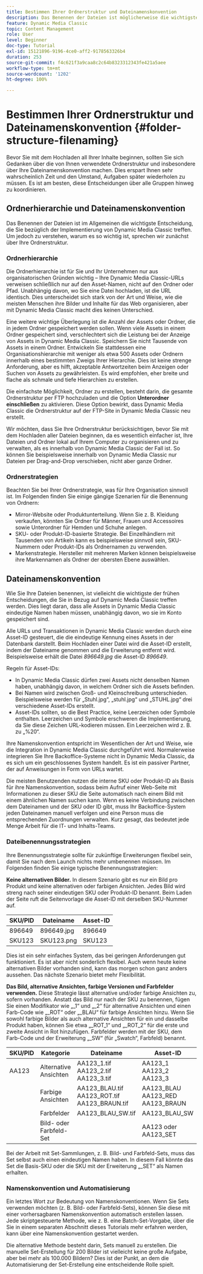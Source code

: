 ```yaml
---
title: Bestimmen Ihrer Ordnerstruktur und Dateinamenskonvention
description: Das Benennen der Dateien ist möglicherweise die wichtigste Entscheidung, die Sie bei der Implementierung von Dynamic Media Classic treffen werden. Die Ordnerstruktur ist ebenfalls wichtig. Erfahren Sie, warum dies so wichtig ist und welche Ansätze Sie für Ihre Ordnerstruktur und Dateinamen wählen können.
feature: Dynamic Media Classic
topic: Content Management
role: User
level: Beginner
doc-type: Tutorial
exl-id: 15121896-9196-4ce0-aff2-9178563326b4
duration: 253
source-git-commit: f4c621f3a9caa8c2c64b8323312343fe421a5aee
workflow-type: tm+mt
source-wordcount: '1202'
ht-degree: 100%

---
```


# Bestimmen Ihrer Ordnerstruktur und Dateinamenskonvention {#folder-structure-filenaming}

Bevor Sie mit dem Hochladen all Ihrer Inhalte beginnen, sollten Sie sich Gedanken über die von Ihnen verwendete Ordnerstruktur und insbesondere über Ihre Dateinamenskonvention machen. Dies erspart Ihnen sehr wahrscheinlich Zeit und den Umstand, Aufgaben später wiederholen zu müssen. Es ist am besten, diese Entscheidungen über alle Gruppen hinweg zu koordinieren.

## Ordnerhierarchie und Dateinamenskonvention

Das Benennen der Dateien ist im Allgemeinen die wichtigste Entscheidung, die Sie bezüglich der Implementierung von Dynamic Media Classic treffen. Um jedoch zu verstehen, warum es so wichtig ist, sprechen wir zunächst über Ihre Ordnerstruktur.

### Ordnerhierarchie

Die Ordnerhierarchie ist für Sie und Ihr Unternehmen nur aus organisatorischen Gründen wichtig – Ihre Dynamic Media Classic-URLs verweisen schließlich nur auf den Asset-Namen, nicht auf den Ordner oder Pfad. Unabhängig davon, wo Sie eine Datei hochladen, ist die URL identisch. Dies unterscheidet sich stark von der Art und Weise, wie die meisten Menschen ihre Bilder und Inhalte für das Web organisieren, aber mit Dynamic Media Classic macht dies keinen Unterschied.

Eine weitere wichtige Überlegung ist die Anzahl der Assets oder Ordner, die in jedem Ordner gespeichert werden sollen. Wenn viele Assets in einem Ordner gespeichert sind, verschlechtert sich die Leistung bei der Anzeige von Assets in Dynamic Media Classic. Speichern Sie nicht Tausende von Assets in einem Ordner. Entwickeln Sie stattdessen eine Organisationshierarchie mit weniger als etwa 500 Assets oder Ordnern innerhalb eines bestimmten Zweigs Ihrer Hierarchie. Dies ist keine strenge Anforderung, aber es hilft, akzeptable Antwortzeiten beim Anzeigen oder Suchen von Assets zu gewährleisten. Es wird empfohlen, eher breite und flache als schmale und tiefe Hierarchien zu erstellen.

Die einfachste Möglichkeit, Ordner zu erstellen, besteht darin, die gesamte Ordnerstruktur per FTP hochzuladen und die Option **Unterordner einschließen** zu aktivieren. Diese Option bewirkt, dass Dynamic Media Classic die Ordnerstruktur auf der FTP-Site in Dynamic Media Classic neu erstellt.

Wir möchten, dass Sie Ihre Ordnerstruktur berücksichtigen, bevor Sie mit dem Hochladen aller Dateien beginnen, da es wesentlich einfacher ist, Ihre Dateien und Ordner lokal auf Ihrem Computer zu organisieren und zu verwalten, als es innerhalb von Dynamic Media Classic der Fall ist. So können Sie beispielsweise innerhalb von Dynamic Media Classic nur Dateien per Drag-and-Drop verschieben, nicht aber ganze Ordner.

### Ordnerstrategien

Beachten Sie bei Ihrer Ordnerstrategie, was für Ihre Organisation sinnvoll ist. Im Folgenden finden Sie einige gängige Szenarien für die Benennung von Ordnern:

- Mirror-Website oder Produktunterteilung. Wenn Sie z. B. Kleidung verkaufen, könnten Sie Ordner für Männer, Frauen und Accessoires sowie Unterordner für Hemden und Schuhe anlegen.
- SKU- oder Produkt-ID-basierte Strategie. Bei Einzelhändlern mit Tausenden von Artikeln kann es beispielsweise sinnvoll sein, SKU-Nummern oder Produkt-IDs als Ordnernamen zu verwenden.
- Markenstrategie. Hersteller mit mehreren Marken können beispielsweise ihre Markennamen als Ordner der obersten Ebene auswählen.

## Dateinamenskonvention

Wie Sie Ihre Dateien benennen, ist vielleicht die wichtigste der frühen Entscheidungen, die Sie in Bezug auf Dynamic Media Classic treffen werden. Dies liegt daran, dass alle Assets in Dynamic Media Classic eindeutige Namen haben müssen, unabhängig davon, wo sie im Konto gespeichert sind.

Alle URLs und Transaktionen in Dynamic Media Classic werden durch eine Asset-ID gesteuert, die die eindeutige Kennung eines Assets in der Datenbank darstellt. Beim Hochladen einer Datei wird die Asset-ID erstellt, indem der Dateiname genommen und die Erweiterung entfernt wird. Beispielsweise erhält die Datei _896649.jpg_ die Asset-ID _896649_.

Regeln für Asset-IDs:

- In Dynamic Media Classic dürfen zwei Assets nicht denselben Namen haben, unabhängig davon, in welchem Ordner sich die Assets befinden.
- Bei Namen wird zwischen Groß- und Kleinschreibung unterschieden. Beispielsweise werden für „Stuhl.jpg“, „stuhl.jpg“ und „STUHL.jpg“ drei verschiedene Asset-IDs erstellt.
- Asset-IDs sollten, so die Best Practice, keine Leerzeichen oder Symbole enthalten. Leerzeichen und Symbole erschweren die Implementierung, da Sie diese Zeichen URL-kodieren müssen. Ein Leerzeichen wird z. B. zu „%20“.

Ihre Namenskonvention entspricht im Wesentlichen der Art und Weise, wie die Integration in Dynamic Media Classic durchgeführt wird. Normalerweise integrieren Sie Ihre Backoffice-Systeme nicht in Dynamic Media Classic, da es sich um ein geschlossenes System handelt. Es ist ein passiver Partner, der auf Anweisungen in Form von URLs wartet.

Die meisten Benutzenden nutzen die interne SKU oder Produkt-ID als Basis für ihre Namenskonvention, sodass beim Aufruf einer Web-Seite mit Informationen zu dieser SKU die Seite automatisch nach einem Bild mit einem ähnlichen Namen suchen kann. Wenn es keine Verbindung zwischen dem Dateinamen und der SKU oder ID gibt, muss Ihr Backoffice-System jeden Dateinamen manuell verfolgen und eine Person muss die entsprechenden Zuordnungen verwalten. Kurz gesagt, das bedeutet jede Menge Arbeit für die IT- und Inhalts-Teams.

### Dateibenennungsstrategien

Ihre Benennungsstrategie sollte für zukünftige Erweiterungen flexibel sein, damit Sie nach dem Launch nichts mehr umbenennen müssen. Im Folgenden finden Sie einige typische Benennungsstrategien:

**Keine alternativen Bilder.** In diesem Szenario gibt es nur ein Bild pro Produkt und keine alternativen oder farbigen Ansichten. Jedes Bild wird streng nach seiner eindeutigen SKU oder Produkt-ID benannt. Beim Laden der Seite ruft die Seitenvorlage die Asset-ID mit derselben SKU-Nummer auf.

| SKU/PID | Dateiname | Asset-ID |
| ------- | ---------- | -------- |
| 896649 | 896649.jpg | 896649 |
| SKU123 | SKU123.png | SKU123 |

Dies ist ein sehr einfaches System, das bei geringen Anforderungen gut funktioniert. Es ist aber nicht sonderlich flexibel. Auch wenn heute keine alternativen Bilder vorhanden sind, kann das morgen schon ganz anders aussehen. Das nächste Szenario bietet mehr Flexibilität.

**Das Bild, alternative Ansichten, farbige Versionen und Farbfelder verwenden.** Diese Strategie lässt alternative und/oder farbige Ansichten zu, sofern vorhanden. Anstatt das Bild nur nach der SKU zu benennen, fügen Sie einen Modifikator wie „_1“ und „_2“ für alternative Ansichten und einen Farb-Code wie „_ROT“ oder „_BLAU“ für farbige Ansichten hinzu. Wenn Sie sowohl farbige Bilder als auch alternative Ansichten für ein und dasselbe Produkt haben, können Sie etwa „_ROT_1“ und „_ROT_2“ für die erste und zweite Ansicht in Rot hinzufügen. Farbfelder werden mit der SKU, dem Farb-Code und der Erweiterung „_SW“ (für „Swatch“, Farbfeld) benannt.

| SKU/PID | Kategorie | Dateiname | Asset-ID |
| ------- | ----------------------- | ------------------------------------------- | ------------------------------- |
| AA123 | Alternative Ansichten | AA123_1.tif AA123_2.tif AA123_3.tif | AA123_1 AA123_2 AA123_3 |
|         | Farbige Ansichten | AA123_BLAU.tif AA123_ROT.tif AA123_BRAUN.tif | AA123_BLAU AA123_RED AA123_BRAUN |
|         | Farbfelder | AA123_BLAU_SW.tif | AA123_BLAU_SW |
|         | Bild- oder Farbfeld-Set |                                             | AA123 oder AA123_SET | -- |

Bei der Arbeit mit Set-Sammlungen, z. B. Bild- und Farbfeld-Sets, muss das Set selbst auch einen eindeutigen Namen haben. In diesem Fall könnte das Set die Basis-SKU oder die SKU mit der Erweiterung „_SET“ als Namen erhalten.

### Namenskonvention und Automatisierung

Ein letztes Wort zur Bedeutung von Namenskonventionen. Wenn Sie Sets verwenden möchten (z. B. Bild- oder Farbfeld-Sets), können Sie diese mit einer vorhersagbaren Namenskonvention automatisch erstellen lassen. Jede skriptgesteuerte Methode, wie z. B. eine Batch-Set-Vorgabe, über die Sie in einem separaten Abschnitt dieses Tutorials mehr erfahren werden, kann über eine Namenskonvention gestartet werden.

Die alternative Methode besteht darin, Sets manuell zu erstellen. Die manuelle Set-Erstellung für 200 Bilder ist vielleicht keine große Aufgabe, aber bei mehr als 100.000 Bildern? Dies ist der Punkt, an dem die Automatisierung der Set-Erstellung eine entscheidende Rolle spielt.
